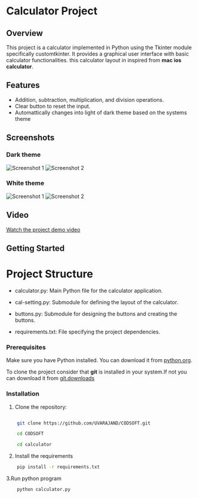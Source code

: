 # Calculator Project

## Overview

This project is a calculator implemented in Python using the Tkinter module specifically customtkinter. It provides a graphical user interface with basic calculator functionalities.
this calculator layout in inspired from **mac ios calculator**.

## Features

- Addition, subtraction, multiplication, and division operations.
- Clear button to reset the input.
- Automattically changes into light of dark theme based on the systems theme

## Screenshots
### Dark theme
![Screenshot 1](screenshots/screenshot1.PNG)
![Screenshot 2](screenshots/screenshot2.PNG)
### White theme
![Screenshot 1](screenshots/screenshot3.PNG)
![Screenshot 2](screenshots/screenshot4.PNG)

## Video
[Watch the project demo video](videos/demo.mp4)

## Getting Started

# Project Structure

+ calculator.py:  Main Python file for the calculator application.

+ cal-setting.py: Submodule for defining the layout of the calculator.

+ buttons.py: Submodule for designing the buttons and creating the buttons.

+ requirements.txt: File specifying the project dependencies.


### Prerequisites

Make sure you have Python installed. You can download it from [python.org](https://www.python.org/).

To clone the project consider that **git** is installed in your system.If not you can download it from [git.downloads](https://git-scm.com/downloads)

### Installation

1. Clone the repository:

```bash

    git clone https://github.com/UVARAJAND/CODSOFT.git

    cd CODSOFT

    cd calculator
```
2. Install the requirements
   
```bash
    pip install -r requirements.txt
```
3.Run python program
```bash
    python calculator.py
```
